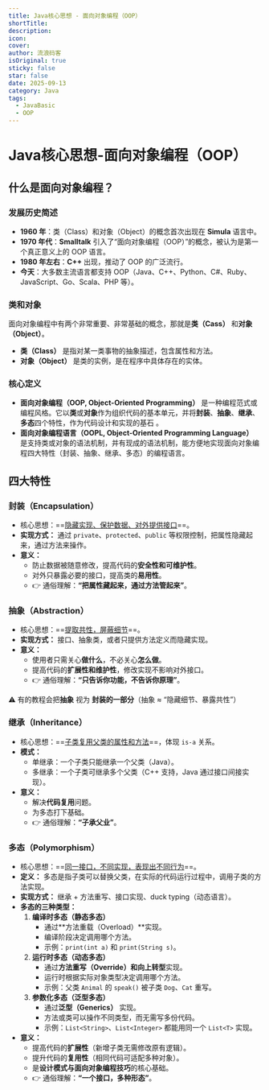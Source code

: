 ```yaml
---
title: Java核心思想 - 面向对象编程（OOP）
shortTitle:
description:
icon:
cover:
author: 流浪码客
isOriginal: true
sticky: false
star: false
date: 2025-09-13
category: Java
tags:
  - JavaBasic
  - OOP
---
```

# Java核心思想-面向对象编程（OOP）
## 什么是面向对象编程？
### 发展历史简述
- **1960 年**：类（Class）和对象（Object）的概念首次出现在 **Simula** 语言中。
- **1970 年代**：**Smalltalk** 引入了“面向对象编程（OOP）”的概念，被认为是第一个真正意义上的 OOP 语言。
- **1980 年左右**：**C++** 出现，推动了 OOP 的广泛流行。
- **今天**：大多数主流语言都支持 OOP（Java、C++、Python、C#、Ruby、JavaScript、Go、Scala、PHP 等）。
### 类和对象
面向对象编程中有两个非常重要、非常基础的概念，那就是**类（Cass）** 和**对象（Object）**。
* **类（Class）** 是指对某一类事物的抽象描述，包含属性和方法。
* **对象（Object）** 是类的实例，是在程序中具体存在的实体。
### 核心定义
* **面向对象编程（OOP, Object-Oriented Programming）** 是一种编程范式或编程风格。它以**类**或**对象**作为组织代码的基本单元，并将**封装**、**抽象**、**继承**、**多态**四个特性，作为代码设计和实现的基石 。
* **面向对象编程语言（OOPL, Object-Oriented Programming Language）** 是支持类或对象的语法机制，并有现成的语法机制，能方便地实现面向对象编程四大特性（封装、抽象、继承、多态）的编程语言。
## 四大特性
### 封装（Encapsulation）
-  核心思想：==<u>隐藏实现、保护数据、对外提供接口</u>==。
- **实现方式：** 通过 `private`、`protected`、`public` 等权限控制，把属性隐藏起来，通过方法来操作。
- **意义：**
	- 防止数据被随意修改，提高代码的**安全性和可维护性**。
	- 对外只暴露必要的接口，提高类的**易用性**。  
	- 👉 通俗理解：**“把属性藏起来，通过方法管起来”**。
### 抽象（Abstraction）
- 核心思想：==<u>提取共性，屏蔽细节</u>==。
- **实现方式：** 接口、抽象类，或者只提供方法定义而隐藏实现。
- **意义：**
	- 使用者只需关心**做什么**，不必关心**怎么做**。
	- 提高代码的**扩展性和维护性**，修改实现不影响对外接口。
	- 👉 通俗理解：**“只告诉你功能，不告诉你原理”**。

⚠️ 有的教程会把**抽象** 视为 **封装的一部分**（抽象 ≈ “隐藏细节、暴露共性”）
### 继承（Inheritance）
- 核心思想：==<u>子类复用父类的属性和方法</u>==，体现 `is-a` 关系。
- **模式：**
	- 单继承：一个子类只能继承一个父类（Java）。
	- 多继承：一个子类可继承多个父类（C++ 支持，Java 通过接口间接实现）。
-  **意义：**
	- 解决**代码复用**问题。
	- 为多态打下基础。
	- 👉 通俗理解：**“子承父业”**。
### 多态（Polymorphism）
- 核心思想：==<u>同一接口，不同实现，表现出不同行为</u>==。
- **定义：** 多态是指子类可以替换父类，在实际的代码运行过程中，调用子类的方法实现。
- **实现方式：** 继承 + 方法重写、接口实现、duck typing（动态语言）。
- **多态的三种类型：**
	1. **编译时多态（静态多态）**
	    - 通过**方法重载（Overload）**实现。
	    - 编译阶段决定调用哪个方法。
	    - 示例：`print(int a)` 和 `print(String s)`。
	2. **运行时多态（动态多态）**
	    - 通过**方法重写（Override）**和**向上转型**实现。
	    - 运行时根据实际对象类型决定调用哪个方法。
	    - 示例：父类 `Animal` 的 `speak()` 被子类 `Dog`、`Cat` 重写。
	3. **参数化多态（泛型多态）**
	    - 通过**泛型（Generics）** 实现。
	    - 方法或类可以操作不同类型，而无需写多份代码。
	    - 示例：`List<String>`、`List<Integer>` 都能用同一个 `List<T>` 实现。
- **意义：**
	- 提高代码的**扩展性**（新增子类无需修改原有逻辑）。
	- 提升代码的**复用性**（相同代码可适配多种对象）。
	- 是**设计模式与面向对象编程技巧**的核心基础。
	- 👉 通俗理解：**“一个接口，多种形态”**。